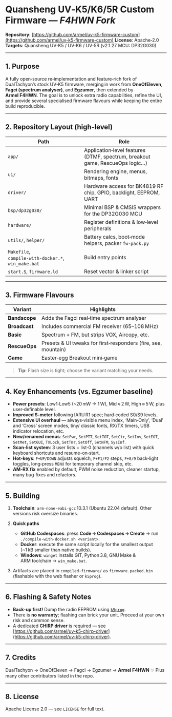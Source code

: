 # Quansheng UV‑K5/K6/5R Custom Firmware — *F4HWN Fork*

**Repository**: [https://github.com/armel/uv-k5-firmware-custom](https://github.com/armel/uv-k5-firmware-custom)
**License**: Apache‑2.0
**Targets**: Quansheng UV‑K5 / UV‑K6 / UV‑5R (v2.1.27 MCU: DP32G030)

---

## 1. Purpose

A fully open‑source re‑implementation and feature‑rich fork of DualTachyon’s stock UV‑K5 firmware, merging in work from **OneOfEleven**, **Fagci (spectrum analyser)**, and **Egzumer**, then extended by **Armel F4HWN**.
The goal is to unlock extra radio capabilities, refine the UI, and provide several specialised firmware flavours while keeping the entire build reproducible.

---

## 2. Repository Layout (high‑level)

| Path                                                | Role                                                                         |
| --------------------------------------------------- | ---------------------------------------------------------------------------- |
| `app/`                                              | Application‑level features (DTMF, spectrum, breakout game, RescueOps logic…) |
| `ui/`                                               | Rendering engine, menus, bitmaps, fonts                                      |
| `driver/`                                           | Hardware access for BK4819 RF chip, GPIO, backlight, EEPROM, UART            |
| `bsp/dp32g030/`                                     | Minimal BSP & CMSIS wrappers for the DP32G030 MCU                            |
| `hardware/`                                         | Register definitions & low‑level peripherals                                 |
| `utils/`, `helper/`                                 | Battery calcs, boot‑mode helpers, packer `fw‑pack.py`                        |
| `Makefile`, `compile‑with‑docker.*`, `win_make.bat` | Build entry points                                                           |
| `start.S`, `firmware.ld`                            | Reset vector & linker script                                                 |

---

## 3. Firmware Flavours

| Variant       | Highlights                                                     |
| ------------- | -------------------------------------------------------------- |
| **Bandscope** | Adds the Fagci real‑time spectrum analyser                     |
| **Broadcast** | Includes commercial FM receiver (65–108 MHz)                   |
| **Basic**     | Spectrum + FM, but strips VOX, Aircopy, etc.                   |
| **RescueOps** | Presets & UI tweaks for first‑responders (fire, sea, mountain) |
| **Game**      | Easter‑egg Breakout mini‑game                                  |

> **Tip:** Flash size is tight; choose the variant matching your needs.

---

## 4. Key Enhancements (vs. Egzumer baseline)

* **Power presets**: Low1‑Low5 (\~20 mW → 1 W), Mid ≈ 2 W, High ≈ 5 W, plus user‑definable level.
* **Improved S‑meter** following IARU R1 spec; hard‑coded S0/S9 levels.
* **Extensive UI overhaul** — always‑visible menu index, ‘Main‑Only’, ‘Dual’ and ‘Cross’ screen modes, tiny/ classic fonts, RX/TX timers, USB indicator relocation, etc.
* **New/renamed menus**: `SetPwr`, `SetPTT`, `SetTOT`, `SetCtr`, `SetInv`, `SetEOT`, `SetMet`, `SetGUI`, `TXLock`, `SetTmr`, `SetOff`, `SetNFM`, `SysInf`.
* **Scan‑list system**: 3 user lists + list‑0 (channels w/o list) with quick keyboard shortcuts and resume-on‑start.
* **Hot‑keys**: `F+UP/DOWN` adjusts squelch, `F+F1/F2` steps, `F+8/9` back‑light toggles, long‑press `MENU` for temporary channel skip, etc.
* **AM‑RX fix** enabled by default, PWM noise reduction, cleaner startup, many bug‑fixes and refactors.

---

## 5. Building

1. **Toolchain**: `arm-none-eabi‑gcc` 10.3.1 (Ubuntu 22.04 default). Other versions risk oversize binaries.
2. **Quick paths**

   * **GitHub Codespaces**: press **Code → Codespaces → Create** → run `./compile-with-docker.sh <variant>`.
   * **Docker**: execute the same script locally for the smallest output (\~1 kB smaller than native builds).
   * **Windows**: `winget` installs GIT, Python 3.8, GNU Make & ARM toolchain → `win_make.bat`.
3. Artifacts are placed in `compiled-firmware/` as `firmware.packed.bin` (flashable with the web flasher or `k5prog`).

---

## 6. Flashing & Safety Notes

* **Back‑up first!** Dump the radio EEPROM using [`k5prog`](https://github.com/sq5bpf/k5prog).
* There is **no warranty**; flashing can brick your unit. Proceed at your own risk and common sense.
* A dedicated **CHIRP driver** is required — see [https://github.com/armel/uv-k5-chirp-driver](https://github.com/armel/uv-k5-chirp-driver).

---

## 7. Credits

DualTachyon → OneOfEleven → Fagci → Egzumer → **Armel F4HWN** ✨
Plus many other contributors listed in the repo.

---

## 8. License

Apache License 2.0 — see `LICENSE` for full text.

